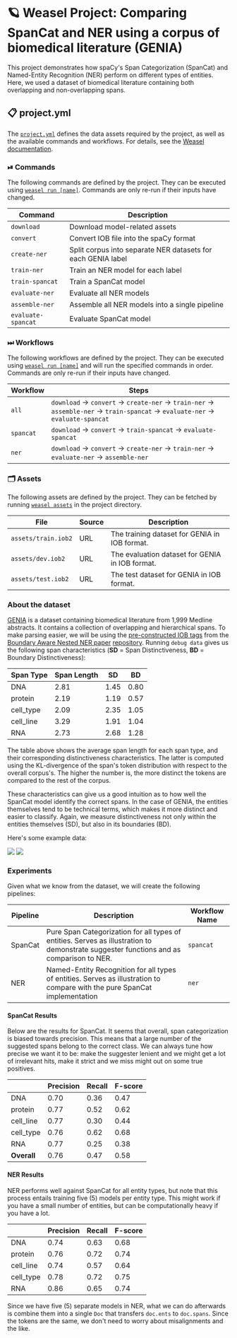 <!-- WEASEL: AUTO-GENERATED DOCS START (do not remove) -->

# 🪐 Weasel Project: Comparing SpanCat and NER using a corpus of biomedical literature (GENIA)

This project demonstrates how spaCy's Span Categorization (SpanCat) and
Named-Entity Recognition (NER) perform on different types of entities. Here, we used
a dataset of biomedical literature containing both overlapping and non-overlapping spans.


## 📋 project.yml

The [`project.yml`](project.yml) defines the data assets required by the
project, as well as the available commands and workflows. For details, see the
[Weasel documentation](https://github.com/explosion/weasel).

### ⏯ Commands

The following commands are defined by the project. They
can be executed using [`weasel run [name]`](https://github.com/explosion/weasel/tree/main/docs/cli.md#rocket-run).
Commands are only re-run if their inputs have changed.

| Command | Description |
| --- | --- |
| `download` | Download model-related assets |
| `convert` | Convert IOB file into the spaCy format |
| `create-ner` | Split corpus into separate NER datasets for each GENIA label |
| `train-ner` | Train an NER model for each label |
| `train-spancat` | Train a SpanCat model |
| `evaluate-ner` | Evaluate all NER models |
| `assemble-ner` | Assemble all NER models into a single pipeline |
| `evaluate-spancat` | Evaluate SpanCat model |

### ⏭ Workflows

The following workflows are defined by the project. They
can be executed using [`weasel run [name]`](https://github.com/explosion/weasel/tree/main/docs/cli.md#rocket-run)
and will run the specified commands in order. Commands are only re-run if their
inputs have changed.

| Workflow | Steps |
| --- | --- |
| `all` | `download` &rarr; `convert` &rarr; `create-ner` &rarr; `train-ner` &rarr; `assemble-ner` &rarr; `train-spancat` &rarr; `evaluate-ner` &rarr; `evaluate-spancat` |
| `spancat` | `download` &rarr; `convert` &rarr; `train-spancat` &rarr; `evaluate-spancat` |
| `ner` | `download` &rarr; `convert` &rarr; `create-ner` &rarr; `train-ner` &rarr; `evaluate-ner` &rarr; `assemble-ner` |

### 🗂 Assets

The following assets are defined by the project. They can
be fetched by running [`weasel assets`](https://github.com/explosion/weasel/tree/main/docs/cli.md#open_file_folder-assets)
in the project directory.

| File | Source | Description |
| --- | --- | --- |
| `assets/train.iob2` | URL | The training dataset for GENIA in IOB format. |
| `assets/dev.iob2` | URL | The evaluation dataset for GENIA in IOB format. |
| `assets/test.iob2` | URL | The test dataset for GENIA in IOB format. |

<!-- WEASEL: AUTO-GENERATED DOCS END (do not remove) -->

### About the dataset

[GENIA](http://www.geniaproject.org/genia-corpus) is a dataset containing
biomedical literature from 1,999 Medline abstracts. It contains a collection
of overlapping and hierarchical spans. To make parsing easier, we will be
using the [pre-constructed IOB
tags](https://github.com/thecharm/boundary-aware-nested-ner/blob/master/Our_boundary-aware_model/data/genia)
from the [Boundary Aware Nested NER
paper](https://aclanthology.org/D19-1034/)
[repository](https://github.com/thecharm/boundary-aware-nested-ner/). Running `debug data` gives us the
following span characteristics (**SD** = Span Distinctiveness, **BD** = Boundary Distinctiveness):

| Span Type | Span Length | SD                   | BD                       |
|-----------|-------------|----------------------|--------------------------|
| DNA       | 2.81        | 1.45                 | 0.80                     |
| protein   | 2.19        | 1.19                 | 0.57                     |
| cell_type | 2.09        | 2.35                 | 1.05                     |
| cell_line | 3.29        | 1.91                 | 1.04                     |
| RNA       | 2.73        | 2.68                 | 1.28                     |

The table above shows the average span length for each span type, and their
corresponding distinctiveness characteristics. The latter is computed using
the KL-divergence of the span's token distribution with respect to the overall
corpus's. The higher the number is, the more distinct the tokens are compared to the
rest of the corpus.

These characteristics can give us a good intuition as to how well the SpanCat
model identify the correct spans. In the case of GENIA, the entities
themselves tend to be technical terms, which makes it more distinct and easier
to classify. Again, we measure distinctiveness not only within the entities
themselves (SD), but also in its boundaries (BD).

Here's some example data:

![](./images/sample_00.png)
![](./images/sample_01.png)


### Experiments

Given what we know from the dataset, we will create the following pipelines:

| Pipeline | Description                                                                                                                             | Workflow Name |
|----------|-----------------------------------------------------------------------------------------------------------------------------------------|---------------|
| SpanCat  | Pure Span Categorization for all types of entities. Serves as illustration to demonstrate suggester functions and as comparison to NER. | `spancat` |
| NER      | Named-Entity Recognition for all types of entities. Serves as illustration to compare with the pure SpanCat implementation       | `ner`         |


#### SpanCat Results

Below are the results for SpanCat. It seems that overall, span categorization
is biased towards precision. This means that a large number of the suggested
spans belong to the correct class. We can always tune how precise we want it
to be: make the suggester lenient and we might get a lot of irrelevant hits,
make it strict and we miss might out on some true positives.

|           | Precision   | Recall   | F-score   |
|-----------|-------------|----------|-----------|
| DNA       |    0.70     | 0.36     |  0.47     |
| protein   |    0.77     | 0.52     |  0.62     |
| cell_line |    0.77     | 0.30     |  0.44     |
| cell_type |    0.76     | 0.62     |  0.68     |
| RNA       |    0.77     | 0.25     |  0.38     |
| **Overall**| 0.76       | 0.47     |  0.58     |

#### NER Results

NER performs well against SpanCat for all entity types, but note that this
process entails training five (5) models per entity type. This might work if
you have a small number of entities, but can be computationally heavy if you
have a lot.

|           |   Precision | Recall |   F-score |
|-----------|-------------|--------|-----------|
| DNA       |    0.74     | 0.63   |  0.68     |
| protein   |    0.76     | 0.72   |  0.74     |
| cell_line |    0.74     | 0.57   |  0.64     |
| cell_type |    0.78     | 0.72   |  0.75     |
| RNA       |    0.86     | 0.65   |  0.74     |

Since we have five (5) separate models in NER, what we can do afterwards is
combine them into a single `Doc` that transfers `doc.ents` to `doc.spans`. Since
the tokens are the same, we don't need to worry about misalignments and the like.

